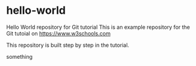 # hello-world
Hello World repository for Git tutorial
This is an example repository for the Git tutoial on https://www.w3schools.com

This repository is built step by step in the tutorial.

something
